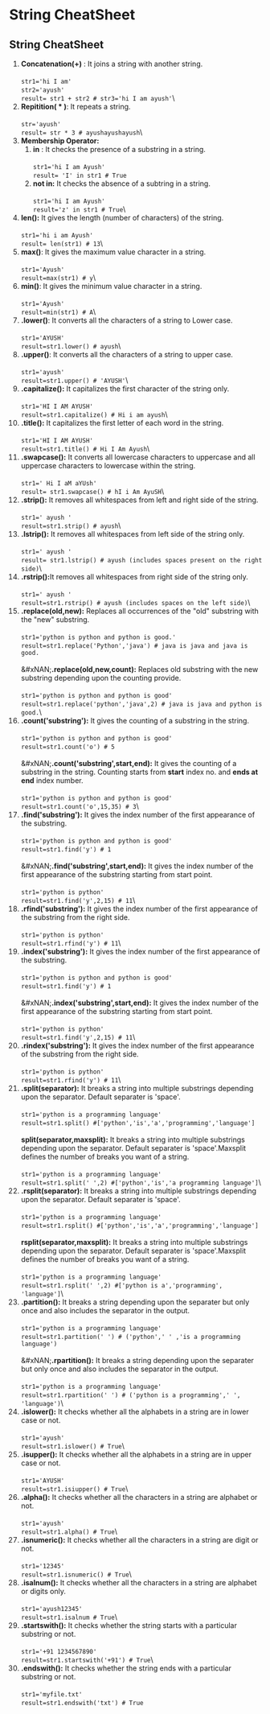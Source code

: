 # String CheatSheet

## String CheatSheet

1. **Concatenation(+)** : It joins a string with another string.\
   \
   `str1='hi I am'`\
   `str2='ayush'`\
   `result= str1 + str2 # str3='hi I am ayush'`\\
2. **Repitition( \* )**: It repeats a string.\
   \
   `str='ayush'`\
   `result= str * 3 # ayushayushayush`\\
3. **Membership Operator:**
   1. **in** : It checks the presence of a substring in a string.\
      \
      `str1='hi I am Ayush'`\
      `result= 'I' in str1 # True`
   2. **not in:** It checks the absence of a subtring in a string.\
      \
      `str1='hi I am Ayush'`\
      `result='z' in str1 # True`\\
4. **len():** It gives the length (number of characters) of the string.\
   \
   `str1='hi i am Ayush'`\
   `result= len(str1) # 13`\\
5. **max()**: It gives the maximum value character in a string.\
   \
   `str1='Ayush'`\
   `result=max(str1) # y`\\
6. **min()**: It gives the minimum value character in a string.\
   \
   `str1='Ayush'`\
   `result=min(str1) # A`\\
7. **.lower()**: It converts all the characters of a string to Lower case.\
   \
   `str1='AYUSH'`\
   `result=str1.lower() # ayush`\\
8. **.upper()**: It converts all the characters of a string to upper case.\
   \
   `str1='ayush'`\
   `result=str1.upper() # 'AYUSH'`\\
9. **.capitalize():** It capitalizes the first character of the string only.\
   \
   `str1='HI I AM AYUSH'`\
   `result=str1.capitalize() # Hi i am ayush`\\
10. **.title():** It capitalizes the first letter of each word in the string.\
    \
    `str1='HI I AM AYUSH'`\
    `result=str1.title() # Hi I Am Ayush`\\
11. **.swapcase():** It converts all lowercase characters to uppercase and all uppercase characters to lowercase within the string.\
    \
    `str1=' Hi I aM aYUsh'`\
    `result= str1.swapcase() # hI i Am AyuSH`\\
12. **.strip():** It removes all whitespaces from left and right side of the string.\
    \
    `str1=' ayush '`\
    `result=str1.strip() # ayush`\\
13. **.lstrip():** It removes all whitespaces from left side of the string only.\
    \
    `str1=' ayush '`\
    `result= str1.lstrip() # ayush (includes spaces present on the right side)`\\
14. **.rstrip():**&#x49;t removes all whitespaces from right side of the string only.\
    \
    `str1=' ayush '`\
    `result=str1.rstrip() # ayush (includes spaces on the left side)`\\
15. **.replace(old,new):** Replaces all occurrences of the "old" substring with the "new" substring.\
    \
    `str1='python is python and python is good.'`\
    `result=str1.replace('Python','java') # java is java and java is good.`\
    \
    \&#xNAN;**.replace(old,new,count):** Replaces old substring with the new substring depending upon the counting provide.\
    \
    `str1='python is python and python is good'`\
    `result=str1.replace('python','java',2) # java is java and python is good.`\\
16. **.count('substring'):** It gives the counting of a substring in the string.\
    \
    `str1='python is python and python is good'`\
    `result=str1.count('o') # 5`\
    \
    \&#xNAN;**.count('substring',start,end):** It gives the counting of a substring in the string. Counting starts from **start** index no. and **ends at end** index number.\
    \
    `str1='python is python and python is good'`\
    `result=str1.count('o',15,35) # 3`\\
17. **.find('substring'):** It gives the index number of the first appearance of the substring.\
    \
    `str1='python is python and python is good'`\
    `result=str1.find('y') # 1`\
    \
    \&#xNAN;**.find('substring',start,end):** It gives the index number of the first appearance of the substring starting from start point.\
    \
    `str1='python is python'`\
    `result=str1.find('y',2,15) # 11`\\
18. **.rfind('substring'):** It gives the index number of the first appearance of the substring from the right side.\
    \
    `str1='python is python'`\
    `result=str1.rfind('y') # 11`\\
19. **.index('substring'):** It gives the index number of the first appearance of the substring.\
    \
    `str1='python is python and python is good'`\
    `result=str1.find('y') # 1`\
    \
    \&#xNAN;**.index('substring',start,end):** It gives the index number of the first appearance of the substring starting from start point.\
    \
    `str1='python is python'`\
    `result=str1.find('y',2,15) # 11`\\
20. **.rindex('substring'):** It gives the index number of the first appearance of the substring from the right side.\
    \
    `str1='python is python'`\
    `result=str1.rfind('y') # 11`\\
21. **.split(separator):** It breaks a string into multiple substrings depending upon the separator. Default separater is 'space'.\
    \
    `str1='python is a programming language'`\
    `result=str1.split() #['python','is','a','programming','language']`\
    \
    **split(separator,maxsplit):** It breaks a string into multiple substrings depending upon the separator. Default separater is 'space'.Maxsplit defines the number of breaks you want of a string.\
    \
    `str1='python is a programming language'`\
    `result=str1.split(' ',2) #['python','is','a programming language']`\\
22. **.rsplit(separator):** It breaks a string into multiple substrings depending upon the separator. Default separater is 'space'.\
    \
    `str1='python is a programming language'`\
    `result=str1.rsplit() #['python','is','a','programming','language']`\
    \
    **rsplit(separator,maxsplit):** It breaks a string into multiple substrings depending upon the separator. Default separater is 'space'.Maxsplit defines the number of breaks you want of a string.\
    \
    `str1='python is a programming language'`\
    `result=str1.rsplit(' ',2) #['python is a','programming', 'language']`\\
23. **.partition():** It breaks a string depending upon the separater but only once and also includes the separator in the output.\
    \
    `str1='python is a programming language'`\
    `result=str1.partition(' ') # ('python',' ' ,'is a programming language')`\
    \
    \&#xNAN;**.rpartition():** It breaks a string depending upon the separater but only once and also includes the separator in the output.\
    \
    `str1='python is a programming language'`\
    `result=str1.rpartition(' ') # ('python is a programming',' ', 'language')`\\
24. **.islower():** It checks whether all the alphabets in a string are in lower case or not.\
    \
    `str1='ayush'`\
    `result=str1.islower() # True`\\
25. **.isupper():** It checks whether all the alphabets in a string are in upper case or not.\
    \
    `str1='AYUSH'`\
    `result=str1.isiupper() # True`\\
26. **.alpha():** It checks whether all the characters in a string are alphabet or not.\
    \
    `str1='ayush'`\
    `result=str1.alpha() # True`\\
27. **.isnumeric():** It checks whether all the characters in a string are digit or not.\
    \
    `str1='12345'`\
    `result=str1.isnumeric() # True`\\
28. **.isalnum():** It checks whether all the characters in a string are alphabet or digits only.\
    \
    `str1='ayush12345'`\
    `result=str1.isalnum # True`\\
29. **.startswith():** It checks whether the string starts with a particular substring or not.\
    \
    `str1='+91 1234567890'`\
    `result=str1.startswith('+91') # True`\\
30. **.endswith():** It checks whether the string ends with a particular substring or not.\
    \
    `str1='myfile.txt'`\
    `result=str1.endswith('txt') # True`
